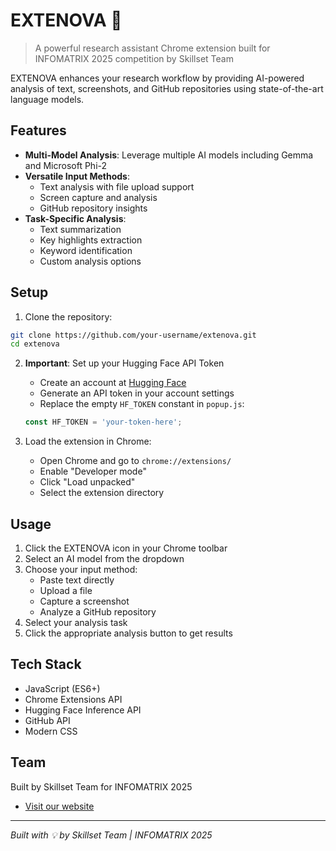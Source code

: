 # EXTENOVA 🔬

> A powerful research assistant Chrome extension built for INFOMATRIX 2025 competition by Skillset Team

EXTENOVA enhances your research workflow by providing AI-powered analysis of text, screenshots, and GitHub repositories using state-of-the-art language models.


## Features

- **Multi-Model Analysis**: Leverage multiple AI models including Gemma and Microsoft Phi-2
- **Versatile Input Methods**:
  - Text analysis with file upload support
  - Screen capture and analysis
  - GitHub repository insights
- **Task-Specific Analysis**:
  - Text summarization
  - Key highlights extraction
  - Keyword identification
  - Custom analysis options

## Setup

1. Clone the repository:
```bash
git clone https://github.com/your-username/extenova.git
cd extenova
```

2. **Important**: Set up your Hugging Face API Token
   - Create an account at [Hugging Face](https://huggingface.co)
   - Generate an API token in your account settings
   - Replace the empty `HF_TOKEN` constant in `popup.js`:
   ```javascript
   const HF_TOKEN = 'your-token-here';
   ```

3. Load the extension in Chrome:
   - Open Chrome and go to `chrome://extensions/`
   - Enable "Developer mode"
   - Click "Load unpacked"
   - Select the extension directory

## Usage

1. Click the EXTENOVA icon in your Chrome toolbar
2. Select an AI model from the dropdown
3. Choose your input method:
   - Paste text directly
   - Upload a file
   - Capture a screenshot
   - Analyze a GitHub repository
4. Select your analysis task
5. Click the appropriate analysis button to get results

## Tech Stack

- JavaScript (ES6+)
- Chrome Extensions API
- Hugging Face Inference API
- GitHub API
- Modern CSS

## Team

Built by Skillset Team for INFOMATRIX 2025
- [Visit our website](https://extenova.onrender.com )

---

*Built with 💡 by Skillset Team | INFOMATRIX 2025*
